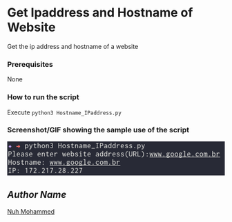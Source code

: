 # Get Ipaddress and Hostname of Website
<!--Remove the below lines and add yours -->
Get the ip address and hostname of a website

### Prerequisites
<!--Remove the below lines and add yours -->
None

### How to run the script
<!--Remove the below lines and add yours -->
Execute `python3 Hostname_IPaddress.py`

### Screenshot/GIF showing the sample use of the script
<!--Remove the below lines and add yours -->
![Screenshot of the Hostname_IPaddress.py file](Screenshot.png)

## *Author Name*
<!--Remove the below lines and add yours -->
[Nuh Mohammed](https://github.com/NuhMohammed)
